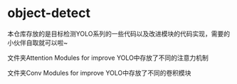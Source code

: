 # object-detect
本仓库存放的是目标检测YOLO系列的一些代码以及改进模块的代码实现，需要的小伙伴自取就可以啦~

文件夹Attention Modules for improve YOLO中存放了不同的注意力机制

文件夹Conv Modules for improve YOLO中存放了不同的卷积模块
